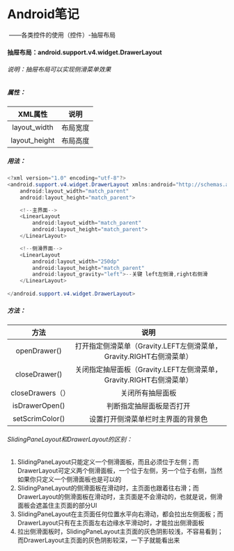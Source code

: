 # Android笔记

​				——各类控件的使用（控件）-抽屉布局

#### 抽屉布局：android.support.v4.widget.DrawerLayout

###### 说明：抽屉布局可以实现侧滑菜单效果

##### 属性：

|    XML属性    |   说明   |
| :-----------: | :------: |
| layout_width  | 布局宽度 |
| layout_height | 布局高度 |

##### 用法：

```java
<?xml version="1.0" encoding="utf-8"?>
<android.support.v4.widget.DrawerLayout xmlns:android="http://schemas.android.com/apk/res/android"
    android:layout_width="match_parent"
    android:layout_height="match_parent">

    <!--主界面-->
    <LinearLayout
        android:layout_width="match_parent"
        android:layout_height="match_parent">
    </LinearLayout>

    <!--侧滑界面-->
    <LinearLayout
        android:layout_width="250dp"
        android:layout_height="match_parent"
        android:layout_gravity="left">--关键 left左侧滑,right右侧滑
    </LinearLayout>
    
</android.support.v4.widget.DrawerLayout>
```

##### 方法：

|       方法       |                             说明                             |
| :--------------: | :----------------------------------------------------------: |
|   openDrawer()   | 打开指定侧滑菜单（Gravity.LEFT左侧滑菜单，Gravity.RIGHT右侧滑菜单） |
|  closeDrawer()   | 关闭指定抽屉面板（Gravity.LEFT左侧滑菜单，Gravity.RIGHT右侧滑菜单） |
| closeDrawers（） |                       关闭所有抽屉面板                       |
|  isDrawerOpen()  |                   判断指定抽屉面板是否打开                   |
| setScrimColor()  |              设置打开侧滑菜单栏时主界面的背景色              |

###### SlidingPaneLayout和DrawerLayout的区别：

1. SlidingPaneLayout只能定义一个侧滑面板，而且必须位于左侧；而DrawerLayout可定义两个侧滑面板，一个位于左侧，另一个位于右侧，当然如果你只定义一个侧滑面板也是可以的
2. SlidingPaneLayout的侧滑面板在滑动时，主页面也跟着往右滑；而DrawerLayout的侧滑面板在滑动时，主页面是不会滑动的，也就是说，侧滑面板会遮盖住主页面的部分UI
3. SlidingPaneLayout在主页面任何位置水平向右滑动，都会拉出左侧面板；而DrawerLayout只有在主页面左右边缘水平滑动时，才能拉出侧滑面板
4. 拉出侧滑面板时，SlidingPaneLayout主页面的灰色阴影较浅，不容易看到；而DrawerLayout主页面的灰色阴影较深，一下子就能看出来